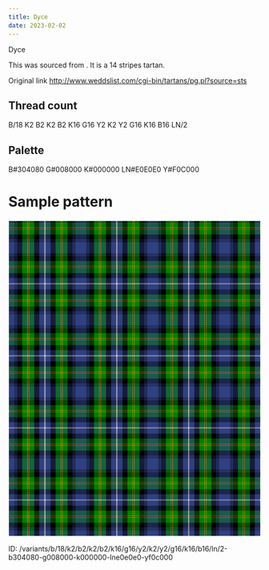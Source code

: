 ```yaml
---
title: Dyce
date: 2023-02-02
---
```

Dyce

This was sourced from <no value>.  It is a 14 stripes tartan.

Original link http://www.weddslist.com/cgi-bin/tartans/pg.pl?source=sts

## Thread count
B/18 K2 B2 K2 B2 K16 G16 Y2 K2 Y2 G16 K16 B16 LN/2

## Palette
B#304080 G#008000 K#000000 LN#E0E0E0 Y#F0C000

# Sample pattern

![Tartan detail](tartan.png "B/18 K2 B2 K2 B2 K16 G16 Y2 K2 Y2 G16 K16 B16 LN/2 tartan")

ID: /variants/b/18/k2/b2/k2/b2/k16/g16/y2/k2/y2/g16/k16/b16/ln/2-b304080-g008000-k000000-lne0e0e0-yf0c000